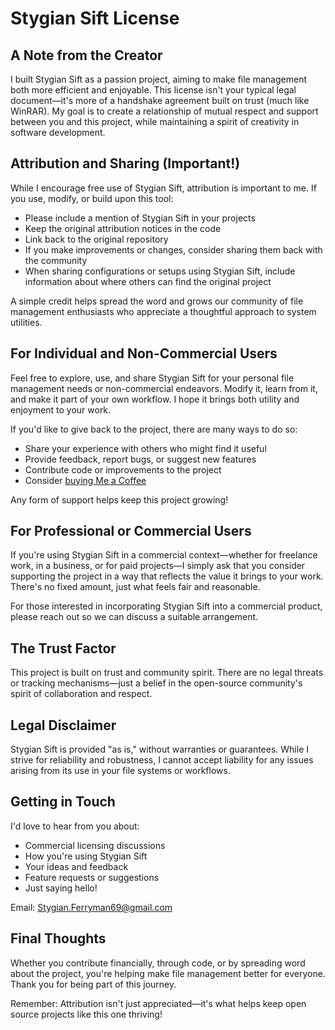 # Stygian Sift License

## A Note from the Creator
I built Stygian Sift as a passion project, aiming to make file management both more efficient and enjoyable. This license isn't your typical legal document—it's more of a handshake agreement built on trust (much like WinRAR). My goal is to create a relationship of mutual respect and support between you and this project, while maintaining a spirit of creativity in software development.

## Attribution and Sharing (Important!)
While I encourage free use of Stygian Sift, attribution is important to me. If you use, modify, or build upon this tool:
- Please include a mention of Stygian Sift in your projects
- Keep the original attribution notices in the code
- Link back to the original repository
- If you make improvements or changes, consider sharing them back with the community
- When sharing configurations or setups using Stygian Sift, include information about where others can find the original project

A simple credit helps spread the word and grows our community of file management enthusiasts who appreciate a thoughtful approach to system utilities.

## For Individual and Non-Commercial Users
Feel free to explore, use, and share Stygian Sift for your personal file management needs or non-commercial endeavors. Modify it, learn from it, and make it part of your own workflow. I hope it brings both utility and enjoyment to your work.

If you'd like to give back to the project, there are many ways to do so:
- Share your experience with others who might find it useful
- Provide feedback, report bugs, or suggest new features
- Contribute code or improvements to the project
- Consider [buying Me a Coffee](https://buymeacoffee.com/charon0)

Any form of support helps keep this project growing!

## For Professional or Commercial Users
If you're using Stygian Sift in a commercial context—whether for freelance work, in a business, or for paid projects—I simply ask that you consider supporting the project in a way that reflects the value it brings to your work. There's no fixed amount, just what feels fair and reasonable.

For those interested in incorporating Stygian Sift into a commercial product, please reach out so we can discuss a suitable arrangement.

## The Trust Factor
This project is built on trust and community spirit. There are no legal threats or tracking mechanisms—just a belief in the open-source community's spirit of collaboration and respect.

## Legal Disclaimer
Stygian Sift is provided "as is," without warranties or guarantees. While I strive for reliability and robustness, I cannot accept liability for any issues arising from its use in your file systems or workflows.

## Getting in Touch
I'd love to hear from you about:
- Commercial licensing discussions
- How you're using Stygian Sift
- Your ideas and feedback
- Feature requests or suggestions
- Just saying hello!

Email: Stygian.Ferryman69@gmail.com

## Final Thoughts
Whether you contribute financially, through code, or by spreading word about the project, you're helping make file management better for everyone. Thank you for being part of this journey.

Remember: Attribution isn't just appreciated—it's what helps keep open source projects like this one thriving!
